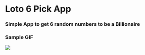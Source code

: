 # Loto 6 Pick App
### Simple App to get 6 random numbers to be a Billionaire

### Sample GIF
![](loto6Pick.gif)

